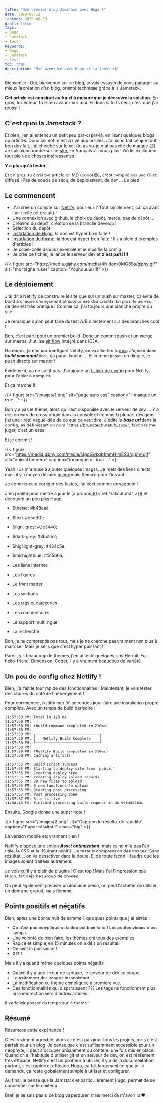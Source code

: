 ```yaml
---
title: "Mon premier blog Jamstack avec Hugo !"
date: 2020-06-12
lastmod: 2020-06-13
draft: false
tags: 
- Hugo
- Jamstack
- test
keywords: 
- Hugo
- Jamstack
- test
toc: true
description: "Mon aventure avec Hugo et la Jamstack"
---
```


Bienvenue !
Oui, bienvenue sur ce blog, je vais essayer de vous partager 
au mieux la création d'un blog, orienté technique grâce à la Jamstack.

**Cet article est construit au fur et à mesure que je découvre la solution.**
En gros, toi lecteur, tu es en avance sur moi. Et donc si tu lis ceci, c'est que j'ai réussi !

## C'est quoi la Jamstack ?

Et bien, j'en ai entendu un petit peu par-ci par-là, en lisant quelques blogs ou articles.
Donc ce mot m'est arrivé aux oreilles. J'ai donc fait ce que tout bon dev fait, j'ai cherché sur le net
(tu as vu, je n'ai pas cité de marque :wink:). Je suis donc tombé sur ce [site](https://jamstatic.fr/2019/02/07/c-est-quoi-la-jamstack/),
en français s'il vous plait ! Où ils expliquent tout plein de choses intéressantes !

**Y a plus qu'à tester !**

Et en gros, tu écris ton article en MD (coool :smile:), c'est compilé par une CI et diffusé !
Pas de soucis de sécu, de deploiement, de dev ... Le pied !

## Le commencent

- J'ai créé un compte sur [Netlify](https://www.netlify.com/), pour eux ? Tout simplement, car ça avait l'air facile (et gratuit) !
- Une connexion avec github, le choix du dépôt, merde, pas de dépôt ...
- Création du dépôt, création de la branche develop !
- Sélection du dépôt
- [Installation de Hugo](https://gohugo.io/getting-started/installing/), la doc est hyper bien faite !
- [Installation du thème](https://github.com/Track3/hermit), la doc est hyper bien faite ! Il y a plein d'exemples d'articles !
- Je copie-colle depuis l'exemple et je modifie la config
- Je crée ce fichier, je lance le serveur dev et **z'est parti !!!**

{{< figure src="https://media.giphy.com/media/4Nldony0MG8Ss/giphy.gif" alt="montagne russe" caption="Youhouuuu !!!" >}}

## Le déploiement

J'ai dit à Netlify de construire le site que sur un push sur master, ça évite de build à chaque changement et économise des crédits.
En plus, le serveur de dev est très pratique !
Comme ça, j'ai toujours une branche propre du site.

Je remarque qu'on peut faire du test A/B directement sur des branches cool !

Bon, c'est parti pour un premier build. Donc un commit push et un merge sur master.
J'utilise [git flow](https://danielkummer.github.io/git-flow-cheatsheet/index.fr_FR.html) intégré dans IDEA.

Ha merde, je n'ai pas configuré Netlify, on va aller lire la [doc](https://gohugo.io/hosting-and-deployment/hosting-on-netlify/).
J'ajoute dans ***build command*** `Hugo`, ça parait louche ... Et comme je suis un dingue, je push directe sur master !

Évidement, ça ne suffit pas. J'ai ajouté un [fichier de config](https://gohugo.io/hosting-and-deployment/hosting-on-netlify/) pour Netlify, pour l'aider à compiler.

Et ça marche !!!

{{< figure src="/images/1.png" alt="page sans css" caption="il manque un truc ..." >}}

Bon y a pas le thème, alors qu'il est disponible avec le serveur de dev ...
Y a des erreurs de cross-origin dans la console et comme la plupart des gens j'ai une (très) vague idée de ce que ça veut dire.
J'édite le ***base url*** dans la config, en définissant un nom "https://brunotech.netlify.app/", faut pas me juger, c'est un essai !

Et je commit !

{{< figure src="https://media.giphy.com/media/iJgoGwkqb1mmH1mES3/giphy.gif" alt="animal heureux" caption="il manque un truc ..." >}}

Yeah ! Je m'amuse à ajouter quelques images. Je mets des liens directs, mais il y a moyen de faire [mieux](https://docs.netlify.com/large-media/overview/#large-media-docs) mais flemme pour l'instant.

Je commence à corriger des fautes, j'ai écrit comme un sagouin !

J'en profite pour mettre à jour le [à propos]({{< ref "/about.md" >}}) et découvrir un peu plus Hugo.

- $theme: #b48ead;
- $text: #e5e9f0;
- $light-grey: #2e3440;
- $dark-grey: #3b4252;
- $highlight-grey: #434c5e;
- $midnightblue: #4c566a;


- Les liens internes
- Les figures
- Le front matter
- Les sections
- Les tags et catégories
- Les commentaires
- Le support multilingue
- La recherche

Bon, je ne comprends pas tout, mais je ne cherche pas vraiment non plus à maitriser.
Mais je sens que c'est hyper puissant !

Pareil, y a beaucoup de thèmes, j'en ai testé quelques-uns Hermit, Fuji, hello-friend, Dimension, Coder, il y a vraiment beaucoup de variété.

## Un peu de config chez Netlify !

Bien, j'ai fait le tour rapide des fonctionnalités ! Maintenant, je vais tester des choses du côté de l'hébergement !

Pour commencer, Netlify met 39 secondes pour faire une installation propre complète. Avec un temps de build dérisoire !

```
11:57:50 PM: Total in 123 ms
11:57:50 PM: ​
11:57:50 PM: (build.command completed in 210ms)
11:57:50 PM: ​
11:57:50 PM: ┌─────────────────────────────┐
11:57:50 PM: │   Netlify Build Complete    │
11:57:50 PM: └─────────────────────────────┘
11:57:50 PM: ​
11:57:50 PM: (Netlify Build completed in 316ms)
11:57:50 PM: Caching artifacts
...
11:57:55 PM: Build script success
11:57:55 PM: Starting to deploy site from 'public'
11:57:55 PM: Creating deploy tree 
11:57:55 PM: Creating deploy upload records
11:57:55 PM: 20 new files to upload
11:57:55 PM: 0 new functions to upload
11:57:55 PM: Starting post processing
11:57:57 PM: Post processing done
11:57:57 PM: Site is live
11:58:15 PM: Finished processing build request in 38.998450283s
```

Ensuite, Google donne une super note !

{{< figure src="/images/2.png" alt="Capture du résultat de rapidité" caption="Super résultat !" class="big" >}}

La version mobile est vraiment bien !

Netlify propose une option ***Asset optimization***, mais ça ne m'a pas l'air utile, le CSS et le JS étant minifié.
Je teste la compression des images. Sans résultat ... on va désactiver dans le doute.
Et de toute façon il faudra que les images soient traitées autrement.

Je vois qu'il y a plein de plugins ! C'est top ! Mais j'ai l'impression que Hugo, fait déjà beaucoup de choses.

On peut également préciser un domaine perso, on peut l'acheter ou utiliser un domaine gratuit, mais flemme.

## Points positifs et négatifs

Bien, après une bonne nuit de sommeil, quelques points que j'ai aimés :

- Ce n’est pas compliqué et la doc est bien faite ! Les petites vidéos c'est sympa.
- Une volonté de bien faire, les thèmes ont tous des exemples.
- Rapide et simple, en 15 minutes on a déjà un résultat !
- On sent la puissance !
- GIT !

Mais il y a quand même quelques points négatifs

- Quand il y a une erreur de syntaxe, le serveur de dev se coupe.
- Le traitement des images inconsistant.
- La modification du thème compliquée à première vue.
- Des fonctionnalités qui disparaissent ??? Les tags ne fonctionnent plus, ni la redirection vers d'autres articles.

Il va falloir passer du temps sur le thème !

## Résumé

Résumons cette expérience !

C'est vraiment agréable, alors ce n'est pas pour tous les projets, mais c'est parfait pour un blog.
Je pense que c'est suffisamment accessible pour un néophyte, il peut s'occuper uniquement du contenu une fois mis en place.
Quand on a l'habitude d'utiliser git et un serveur de dev, on est réellement très efficace.
Netlify c'est un bonheur à utiliser, il y a de la documentation partout, c'est rapide et efficace.
Hugo, ça fait largement ce que je lui demande, ça reste globalement simple à utiliser et configurer.

Au final, je pense que la Jamstack et particulièrement Hugo, permet de se concentrer sur le contenu.

Bref, je ne sais pas si ce blog va perdurer, mais merci de m'avoir lu :heart:.
